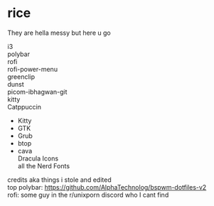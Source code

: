 # rice
They are hella messy but here u go

i3  
polybar  
rofi  
rofi-power-menu  
greenclip  
dunst  
picom-ibhagwan-git  
kitty  
Catppuccin  
  - Kitty  
  - GTK  
  - Grub  
  - btop  
  - cava  
Dracula Icons  
all the Nerd Fonts  

credits aka things i stole and edited  
top polybar: https://github.com/AlphaTechnolog/bspwm-dotfiles-v2  
rofi: some guy in the r/unixporn discord who I cant find  

